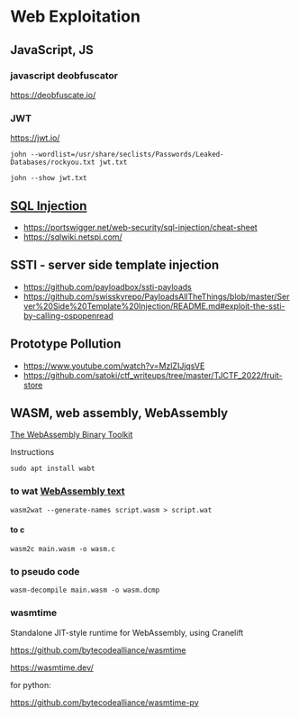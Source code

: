 # Web Exploitation

## JavaScript, JS

### javascript deobfuscator

https://deobfuscate.io/

### JWT

https://jwt.io/

`john --wordlist=/usr/share/seclists/Passwords/Leaked-Databases/rockyou.txt jwt.txt`

`john --show jwt.txt`

## [SQL Injection](./SQLi.md)

- https://portswigger.net/web-security/sql-injection/cheat-sheet
- https://sqlwiki.netspi.com/

## SSTI - server side template injection

- https://github.com/payloadbox/ssti-payloads
- https://github.com/swisskyrepo/PayloadsAllTheThings/blob/master/Server%20Side%20Template%20Injection/README.md#exploit-the-ssti-by-calling-ospopenread

## Prototype Pollution

- https://www.youtube.com/watch?v=MzlZIJjqsVE
- https://github.com/satoki/ctf_writeups/tree/master/TJCTF_2022/fruit-store

## WASM, web assembly, WebAssembly

[The WebAssembly Binary Toolkit](https://github.com/WebAssembly/wabt)

Instructions

`sudo apt install wabt`

### to wat [WebAssembly text](https://developer.mozilla.org/en-US/docs/WebAssembly/Understanding_the_text_format)

`wasm2wat --generate-names script.wasm > script.wat`

#### to c

`wasm2c main.wasm -o wasm.c`

### to pseudo code

`wasm-decompile main.wasm -o wasm.dcmp`

### wasmtime

Standalone JIT-style runtime for WebAssembly, using Cranelift

https://github.com/bytecodealliance/wasmtime

https://wasmtime.dev/

for python:

https://github.com/bytecodealliance/wasmtime-py
